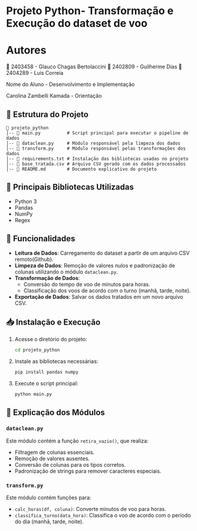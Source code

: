 # Projeto Python- Transformação e Execução do dataset de voo

# Autores
👥 2403458 - Glauco Chagas Bertolaccini
👥 2402809 - Guilherme Dias
👥 2404289 - Luis Correia

Nome do Aluno - Desenvolvimento e Implementação

Carolina Zambelli Kamada - Orientação 

## 📂 Estrutura do Projeto
```
📁 projeto_python
│-- 📄 main.py          # Script principal para executar o pipeline de dados
│-- 📄 dataclean.py     # Módulo responsável pela limpeza dos dados
│-- 📄 transform.py     # Módulo responsável pelas transformações dos dados
│-- 📄 requirements.txt # Instalação das bibliotecas usadas no projeto
│-- 📄 base_tratada.csv # Arquivo CSV gerado com os dados processados
│-- 📄 README.md        # Documento explicativo do projeto
```

## 🔧 Principais Bibliotecas Utilizadas
- Python 3
- Pandas
- NumPy
- Regex

## 🚀 Funcionalidades
- **Leitura de Dados**: Carregamento do dataset a partir de um arquivo CSV remoto(Github).
- **Limpeza de Dados**: Remoção de valores nulos e padronização de colunas utilizando o módulo `dataclean.py`.
- **Transformação de Dados**:
  - Conversão do tempo de voo de minutos para horas.
  - Classificação dos voos de acordo com o turno (manhã, tarde, noite).
- **Exportação de Dados**: Salvar os dados tratados em um novo arquivo CSV.

## 📥 Instalação e Execução
1. Acesse o diretório do projeto:
   ```sh
   cd projeto_python
   ```
2. Instale as bibliotecas necessárias:
   ```sh
   pip install pandas numpy
   ```
3. Execute o script principal:
   ```sh
   python main.py
   ```

## 📌 Explicação dos Módulos
### `dataclean.py`
Este módulo contém a função `retira_vazio()`, que realiza:
- Filtragem de colunas essenciais.
- Remoção de valores ausentes.
- Conversão de colunas para os tipos corretos.
- Padronização de strings para remover caracteres especiais.

### `transform.py`
Este módulo contém funções para:
- `calc_horas(df, coluna)`: Converte minutos de voo para horas.
- `classifica_turno(data_hora)`: Classifica o voo de acordo com o período do dia (manhã, tarde, noite).



